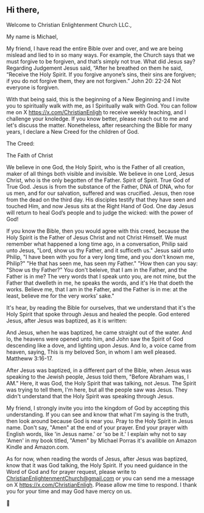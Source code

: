 ## Hi there, 
</head>

<body>
Welcome to Christian Enlightenment Church LLC.,

My name is Michael,

My friend, I have read the entire Bible over and over, and we are being mislead and lied to in so many ways. For example, the Church says that we must forgive to be forgiven, and that’s simply not true. What did Jesus say? Regarding Judgement Jesus said, “After he breathed on them he said, “Receive the Holy Spirit. If you forgive anyone’s sins, their sins are forgiven; if you do not forgive them, they are not forgiven.” John 20: 22-24 Not everyone is forgiven.

With that being said, this is the beginning of a New Beginning and I invite you to spiritually walk with me, as I Spiritually walk with God. You can follow me on X https://x.com/ChristianEnligh to receive weekly teaching, and I challenge your knoledge. If you know better, please reach out to me and let's discuss the matter. Nonetheless, after researching the Bible for many years, I declare a New Creed for the children of God.  


The Creed:


The Faith of Christ

We believe in one God, the Holy Spirit, who is the Father of all creation, maker of all things both visible and invisible. We believe in one Lord, Jesus Christ, who is the only begotten of the Father. Spirit of Spirit. True God of True God. Jesus is from the substance of the Father, DNA of DNA, who for us men, and for our salvation, suffered and was crucified. Jesus, then rose from the dead on the third day. His disciples testify that they have seen and touched Him, and now Jesus sits at the Right Hand of God. One day Jesus will return to heal God’s people and to judge the wicked: with the power of God!


If you know the Bible, then you would agree with this creed, because the Holy Spirit is the Father of Jesus Christ and not Christ Himself. We must remember what happened a long time ago, in a conversation, Philip said unto Jesus, "Lord, show us thy Father, and it sufficeth us." Jesus said unto Philip, "I have been with you for a very long time, and you don't known me, Philip?" "He that has seen me, has seen my Father." "How then can you say: "Show us thy Father?" You don't beleive, that I am in the Father, and the Father is in me? The very words that I speak unto you, are not mine, but the Father that dwelleth in me, he speaks the words, and it's He that doeth the works. Believe me, that I am in the Father, and the Father is in me: at the least, believe me for the very works’ sake."

It's hear, by reading the Bible for ourselves, that we understand that it's the Holy Spirit that spoke through Jesus and healed the people. God entered Jesus, after Jesus was baptized, as it is written: 

And Jesus, when he was baptized, he came straight out of the water. And lo, the heavens were opened unto him, and John saw the Spirit of God descending like a dove, and lighting upon Jesus. And lo, a voice came from heaven, saying, This is my beloved Son, in whom I am well pleased. Mattheww 3:16-17.  

After Jesus was baptized, in a different part of the Bible, when Jesus was speaking to the Jewish people, Jesus told them, "Before Abraham was, I AM." Here, it was God, the Holy Spirit that was talking, not Jesus. The Spirit was trying to tell them, I'm here, but all the people saw was Jesus. They didn't understand that the Holy Spirit was speaking through Jesus. 

My friend, I strongly invite you into the kingdom of God by accepting this understanding. If you can see and know that what I'm saying is the truth, then look around because God is near you. Pray to the Holy Spirit in Jesus name. Don't say, "Amen" at the end of your prayer. End your prayer with English words, like 'in Jesus name.' or 'so be it.' I explain why not to say 'Amen' in my book titled, "Amen" by Michael Porras it's availible on Amazon Kindle and Amazon.com. 

As for now, when reading the words of Jesus, after Jesus was baptized, know that it was God talking, the Holy Spirit. If you need guidance in the Word of God and for prayer request, please write to ChristianEnlightenmentChurch@gmail.com or you can send me a message on X https://x.com/ChristianEnligh. Please allow me time to respond. I thank you for your time and may God have mercy on us.
</body>
</HTML>  👋

<!--
**VatoLoco19/VatoLoco19** is a ✨ _special_ ✨ repository because its `README.md` (this file) appears on your GitHub profile.

Here are some ideas to get you started:

- 🔭 I’m currently working  ...
- 🌱 I’m currently learning ...
- 👯 I’m looking to collaborate on ...
- 🤔 I’m looking for help with ...
- 💬 Ask me about ...
- 📫 How to reach me: ...
- 😄 Pronouns: ...
- ⚡ Fun fact: ...
-->

